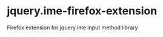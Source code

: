 jquery.ime-firefox-extension
============================

Firefox extension for jquery.ime input method library
